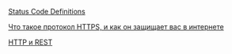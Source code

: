 [Status Code Definitions](https://www.w3.org/Protocols/rfc2616/rfc2616-sec10.html)

[Что такое протокол HTTPS, и как он защищает вас в интернете](https://guides.hexlet.io/https-yandex-guide/)

[HTTP и REST](https://www.youtube.com/watch?v=Uj5AN_QQn2A&index=16&list=WL&t=0s)
